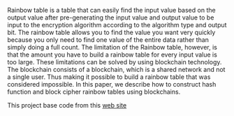 Rainbow table is a table that can easily find the input value based on the output value after pre-generating the input value and output value to be input to the encryption algorithm according to the algorithm type and output bit. The rainbow table allows you to find the value you want very quickly because you only need to find one value of the entire data rather than simply doing a full count. The limitation of the Rainbow table, however, is that the amount you have to build a rainbow table for every input value is too large. These limitations can be solved by using blockchain technology. The blockchain consists of a blockchain, which is a shared network and not a single user. Thus making it possible to build a rainbow table that was considered impossible. In this paper, we describe how to construct hash function and block cipher rainbow tables using blockchains.

This project base code from this <a href="https://github.com/goblinok/crowdfunding" target="_blank">web site</a> <br>

